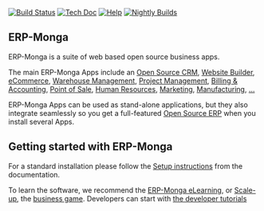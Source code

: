 [![Build Status](https://runbot.odoo.com/runbot/badge/flat/1/master.svg)](https://runbot.odoo.com/runbot)
[![Tech Doc](https://img.shields.io/badge/master-docs-875A7B.svg?style=flat&colorA=8F8F8F)](https://www.erp-monga.com/documentation/17.0)
[![Help](https://img.shields.io/badge/master-help-875A7B.svg?style=flat&colorA=8F8F8F)](https://www.erp-monga.com/forum/help-1)
[![Nightly Builds](https://img.shields.io/badge/master-nightly-875A7B.svg?style=flat&colorA=8F8F8F)](https://nightly.odoo.com/)

ERP-Monga
----

ERP-Monga is a suite of web based open source business apps.

The main ERP-Monga Apps include an <a href="https://www.erp-monga.com/page/crm">Open Source CRM</a>,
<a href="https://www.erp-monga.com/app/website">Website Builder</a>,
<a href="https://www.erp-monga.com/app/ecommerce">eCommerce</a>,
<a href="https://www.erp-monga.com/app/inventory">Warehouse Management</a>,
<a href="https://www.erp-monga.com/app/project">Project Management</a>,
<a href="https://www.erp-monga.com/app/accounting">Billing &amp; Accounting</a>,
<a href="https://www.erp-monga.com/app/point-of-sale-shop">Point of Sale</a>,
<a href="https://www.erp-monga.com/app/employees">Human Resources</a>,
<a href="https://www.erp-monga.com/app/social-marketing">Marketing</a>,
<a href="https://www.erp-monga.com/app/manufacturing">Manufacturing</a>,
<a href="https://www.erp-monga.com/">...</a>

ERP-Monga Apps can be used as stand-alone applications, but they also integrate seamlessly so you get
a full-featured <a href="https://www.erp-monga.com">Open Source ERP</a> when you install several Apps.

Getting started with ERP-Monga
-------------------------

For a standard installation please follow the <a href="https://www.erp-monga.com/documentation/17.0/administration/install/install.html">Setup instructions</a>
from the documentation.

To learn the software, we recommend the <a href="https://www.erp-monga.com/slides">ERP-Monga eLearning</a>, or <a href="https://www.erp-monga.com/page/scale-up-business-game">Scale-up</a>, the <a href="https://www.erp-monga.com/page/scale-up-business-game">business game</a>. Developers can start with <a href="https://www.erp-monga.com/documentation/17.0/developer/howtos.html">the developer tutorials</a>
